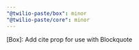 ```yaml
---
"@twilio-paste/box": minor
"@twilio-paste/core": minor
---
```


[Box]: Add cite prop for use with Blockquote
